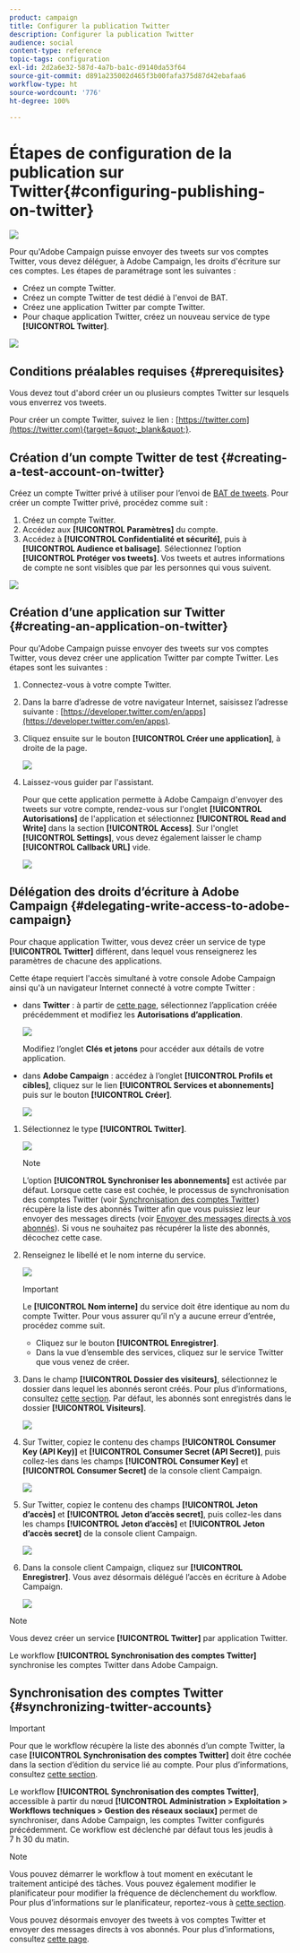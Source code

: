 ```yaml
---
product: campaign
title: Configurer la publication Twitter
description: Configurer la publication Twitter
audience: social
content-type: reference
topic-tags: configuration
exl-id: 2d2a6e32-587d-4a7b-ba1c-d9140da53f64
source-git-commit: d891a235002d465f3b00fafa375d87d42ebafaa6
workflow-type: ht
source-wordcount: '776'
ht-degree: 100%

---
```


# Étapes de configuration de la publication sur Twitter{#configuring-publishing-on-twitter}

![](../../assets/v7-only.svg)

Pour qu&#39;Adobe Campaign puisse envoyer des tweets sur vos comptes Twitter, vous devez déléguer, à Adobe Campaign, les droits d&#39;écriture sur ces comptes. Les étapes de paramétrage sont les suivantes :

* Créez un compte Twitter.
* Créez un compte Twitter de test dédié à l&#39;envoi de BAT.
* Créez une application Twitter par compte Twitter.
* Pour chaque application Twitter, créez un nouveau service de type **[!UICONTROL Twitter]**.

![](assets/social_diagram_twitter_service.png)

## Conditions préalables requises {#prerequisites}

Vous devez tout d&#39;abord créer un ou plusieurs comptes Twitter sur lesquels vous enverrez vos tweets.

Pour créer un compte Twitter, suivez le lien : [https://twitter.com](https://twitter.com){target=&quot;_blank&quot;}.

## Création d’un compte Twitter de test {#creating-a-test-account-on-twitter}

Créez un compte Twitter privé à utiliser pour l’envoi de [BAT de tweets](../../social/using/publishing-on-twitter.md#sending-the-proof). Pour créer un compte Twitter privé, procédez comme suit :

1. Créez un compte Twitter.
1. Accédez aux **[!UICONTROL Paramètres]** du compte.
1. Accédez à **[!UICONTROL Confidentialité et sécurité]**, puis à **[!UICONTROL Audience et balisage]**. Sélectionnez l’option **[!UICONTROL Protéger vos tweets]**. Vos tweets et autres informations de compte ne sont visibles que par les personnes qui vous suivent.

![](assets/social_twitter_test_page.png)

## Création d’une application sur Twitter {#creating-an-application-on-twitter}

Pour qu&#39;Adobe Campaign puisse envoyer des tweets sur vos comptes Twitter, vous devez créer une application Twitter par compte Twitter. Les étapes sont les suivantes :

1. Connectez-vous à votre compte Twitter.
1. Dans la barre d’adresse de votre navigateur Internet, saisissez l’adresse suivante : [https://developer.twitter.com/en/apps](https://developer.twitter.com/en/apps).
1. Cliquez ensuite sur le bouton **[!UICONTROL Créer une application]**, à droite de la page.

   ![](assets/social_create_twitter_app_001.png)

1. Laissez-vous guider par l&#39;assistant.

   Pour que cette application permette à Adobe Campaign d&#39;envoyer des tweets sur votre compte, rendez-vous sur l&#39;onglet **[!UICONTROL Autorisations]** de l&#39;application et sélectionnez **[!UICONTROL Read and Write]** dans la section **[!UICONTROL Access]**. Sur l&#39;onglet **[!UICONTROL Settings]**, vous devez également laisser le champ **[!UICONTROL Callback URL]** vide.

   ![](assets/social_create_twitter_app_002.png)

## Délégation des droits d’écriture à Adobe Campaign {#delegating-write-access-to-adobe-campaign}

Pour chaque application Twitter, vous devez créer un service de type **[!UICONTROL Twitter]** différent, dans lequel vous renseignerez les paramètres de chacune des applications.

Cette étape requiert l&#39;accès simultané à votre console Adobe Campaign ainsi qu&#39;à un navigateur Internet connecté à votre compte Twitter :

* dans **Twitter** : à partir de [cette page](https://developer.twitter.com/en/portal/projects-and-apps), sélectionnez l’application créée précédemment et modifiez les **Autorisations d’application**.

   ![](assets/social_twitter_service_002.png)

   Modifiez l’onglet **Clés et jetons** pour accéder aux détails de votre application.

* dans **Adobe Campaign** : accédez à l’onglet **[!UICONTROL Profils et cibles]**, cliquez sur le lien **[!UICONTROL Services et abonnements]** puis sur le bouton **[!UICONTROL Créer]**.

   ![](assets/social_twitter_service_007.png)

1. Sélectionnez le type **[!UICONTROL Twitter]**.

   ![](assets/social_twitter_service_008.png)

   >[!NOTE]
   >
   >L’option **[!UICONTROL Synchroniser les abonnements]** est activée par défaut. Lorsque cette case est cochée, le processus de synchronisation des comptes Twitter (voir [Synchronisation des comptes Twitter](#synchronizing-twitter-accounts)) récupère la liste des abonnés Twitter afin que vous puissiez leur envoyer des messages directs (voir [Envoyer des messages directs à vos abonnés](../../social/using/publishing-on-twitter.md#sending-direct-messages-to-subscribers)). Si vous ne souhaitez pas récupérer la liste des abonnés, décochez cette case.

1. Renseignez le libellé et le nom interne du service.

   ![](assets/social_twitter_service_009.png)

   >[!IMPORTANT]
   >
   >Le **[!UICONTROL Nom interne]** du service doit être identique au nom du compte Twitter. Pour vous assurer qu’il n’y a aucune erreur d’entrée, procédez comme suit.

   * Cliquez sur le bouton **[!UICONTROL Enregistrer]**.
   * Dans la vue d’ensemble des services, cliquez sur le service Twitter que vous venez de créer.

   <!-- * Select the **[!UICONTROL Twitter page]** tab. The Twitter account should be displayed. 
    
      ![](assets/social_twitter_service_010.png)-->

1. Dans le champ **[!UICONTROL Dossier des visiteurs]**, sélectionnez le dossier dans lequel les abonnés seront créés. Pour plus d’informations, consultez [cette section](../../social/using/publishing-on-twitter.md#operating-principle). Par défaut, les abonnés sont enregistrés dans le dossier **[!UICONTROL Visiteurs]**.

   ![](assets/social_twitter_service_010_b.png)

1. Sur Twitter, copiez le contenu des champs **[!UICONTROL Consumer Key (API Key)]** et **[!UICONTROL Consumer Secret (API Secret)]**, puis collez-les dans les champs **[!UICONTROL Consumer Key]** et **[!UICONTROL Consumer Secret]** de la console client Campaign.

   ![](assets/social_twitter_service_012.png)

1. Sur Twitter, copiez le contenu des champs **[!UICONTROL Jeton d’accès]** et **[!UICONTROL Jeton d’accès secret]**, puis collez-les dans les champs **[!UICONTROL Jeton d’accès]** et **[!UICONTROL Jeton d’accès secret]** de la console client Campaign.

   ![](assets/social_twitter_service_013.png)

1. Dans la console client Campaign, cliquez sur **[!UICONTROL Enregistrer]**. Vous avez désormais délégué l’accès en écriture à Adobe Campaign.

   ![](assets/social_twitter_service_014.png)

>[!NOTE]
>
>Vous devez créer un service **[!UICONTROL Twitter]** par application Twitter.

Le workflow **[!UICONTROL Synchronisation des comptes Twitter]** synchronise les comptes Twitter dans Adobe Campaign.

## Synchronisation des comptes Twitter {#synchronizing-twitter-accounts}

>[!IMPORTANT]
>
>Pour que le workflow récupère la liste des abonnés d’un compte Twitter, la case **[!UICONTROL Synchronisation des comptes Twitter]** doit être cochée dans la section d’édition du service lié au compte. Pour plus d’informations, consultez [cette section](#delegating-write-access-to-adobe-campaign).

Le workflow **[!UICONTROL Synchronisation des comptes Twitter]**, accessible à partir du nœud **[!UICONTROL Administration > Exploitation > Workflows techniques > Gestion des réseaux sociaux]** permet de synchroniser, dans Adobe Campaign, les comptes Twitter configurés précédemment. Ce workflow est déclenché par défaut tous les jeudis à 7 h 30 du matin.

>[!NOTE]
>
>Vous pouvez démarrer le workflow à tout moment en exécutant le traitement anticipé des tâches. Vous pouvez également modifier le planificateur pour modifier la fréquence de déclenchement du workflow. Pour plus d’informations sur le planificateur, reportez-vous à [cette section](../../workflow/using/scheduler.md).

Vous pouvez désormais envoyer des tweets à vos comptes Twitter et envoyer des messages directs à vos abonnés. Pour plus dʼinformations, consultez [cette page](../../social/using/publishing-on-twitter.md).
